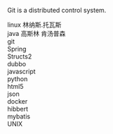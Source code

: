 Git is a distributed control system.

linux 林纳斯.托瓦斯  
java 高斯林 肯汤普森  
git  
Spring  
Structs2  
dubbo  
javascript  
python  
html5  
json  
docker  
hibbert  
mybatis  
UNIX

